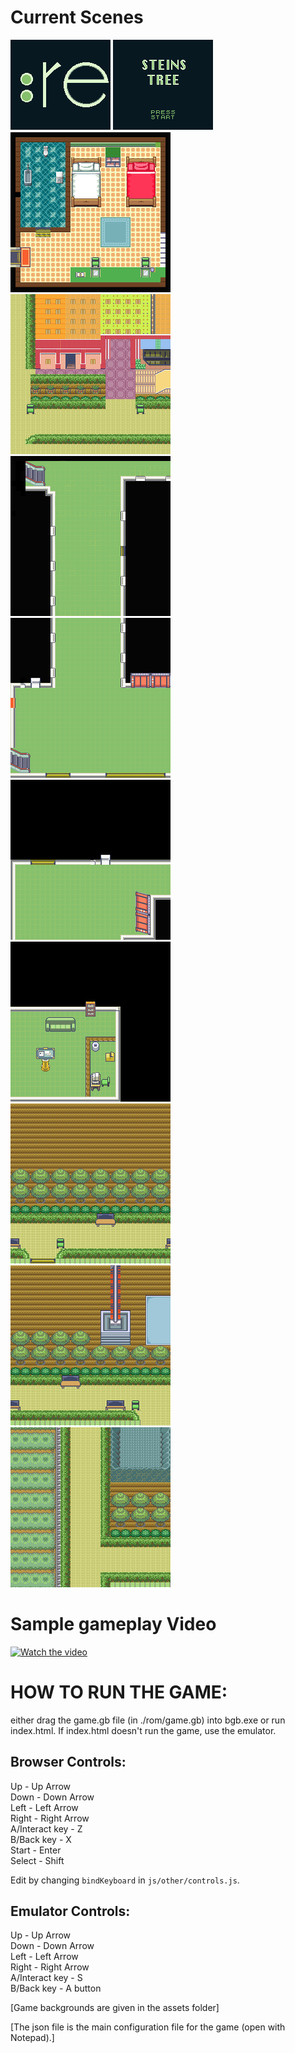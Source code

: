 # Current Scenes

![logo](./assets/backgrounds/logo.png)
![titlescreen](./assets/backgrounds/titlescreen.png)
![embellished B7-10](./assets/backgrounds/B7-10.png)
![B7-front](./assets/backgrounds/B7-front.png)
![B7-gallery, partially reverting to gameboy colour scheme](./assets/backgrounds/B7.png)
![B7 entrance](./assets/backgrounds/B7-entrance.png)
![B7-back](./assets/backgrounds/B7-back.png)
![B7-lounge](./assets/backgrounds/B7-lounge.png)
![B7-back-exit](./assets/backgrounds/B7-back-exit.png)
![B7-back-exit-right](./assets/backgrounds/B7-back-exit-right.png)
![B7-lounge](./assets/backgrounds/B7-back-left.png)


# Sample gameplay Video

[![Watch the video](https://i.imgur.com/qD7zxI0.jpg)](https://youtu.be/ao587hBJDpk)

# HOW TO RUN THE GAME: 

either drag the game.gb file (in ./rom/game.gb) into bgb.exe or run index.html. If index.html doesn't run the game, use the emulator.


## Browser Controls:

Up - Up Arrow  
Down - Down Arrow  
Left - Left Arrow  
Right - Right Arrow  
A/Interact key - Z  
B/Back key - X  
Start - Enter  
Select - Shift  

Edit by changing `bindKeyboard` in `js/other/controls.js`.


## Emulator Controls:

Up - Up Arrow  
Down - Down Arrow  
Left - Left Arrow  
Right - Right Arrow  
A/Interact key - S  
B/Back key - A button  


[Game backgrounds are given in the assets folder]


[The json file is the main configuration file for the game (open with Notepad).]
